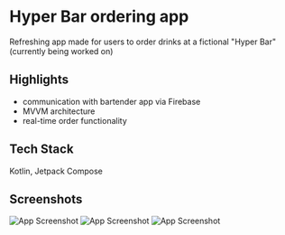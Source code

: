 
# Hyper Bar ordering app

Refreshing app made for users to order drinks at a fictional "Hyper Bar" (currently being worked on)



## Highlights

- communication with bartender app via Firebase
- MVVM architecture
- real-time order functionality


## Tech Stack

Kotlin, Jetpack Compose 


## Screenshots

![App Screenshot](https://i.ibb.co/8Ys6473/Screenshot-20220515-233101-com-example-hyperbar.jpg)
![App Screenshot](https://i.ibb.co/1GdDGKq/Screenshot-20220515-233133-com-example-hyperbar.jpg)
![App Screenshot](https://i.ibb.co/xMVqGTf/Screenshot-20220515-233218-com-example-hyperbar.jpg)
